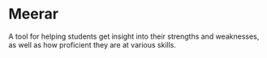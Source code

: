 # Meerar
A tool for helping students get insight into their strengths and weaknesses, as well as how proficient they are at various skills.
